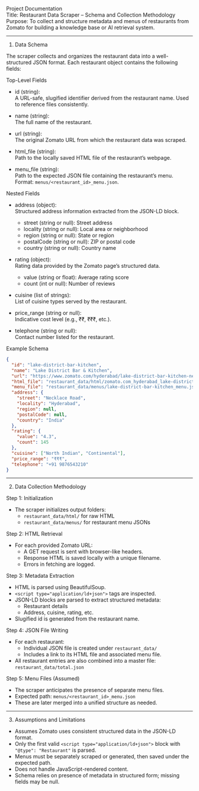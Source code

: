 
Project Documentation  
Title: Restaurant Data Scraper – Schema and Collection Methodology  
Purpose: To collect and structure metadata and menus of restaurants from Zomato for building a knowledge base or AI retrieval system.

---

1. Data Schema

The scraper collects and organizes the restaurant data into a well-structured JSON format. Each restaurant object contains the following fields:

Top-Level Fields

- id (string):  
  A URL-safe, slugified identifier derived from the restaurant name. Used to reference files consistently.
  
- name (string):  
  The full name of the restaurant.

- url (string):  
  The original Zomato URL from which the restaurant data was scraped.

- html_file (string):  
  Path to the locally saved HTML file of the restaurant’s webpage.

- menu_file (string):  
  Path to the expected JSON file containing the restaurant’s menu. Format: `menus/<restaurant_id>_menu.json`.

Nested Fields

- address (object):  
  Structured address information extracted from the JSON-LD block.
  - street (string or null): Street address  
  - locality (string or null): Local area or neighborhood  
  - region (string or null): State or region  
  - postalCode (string or null): ZIP or postal code  
  - country (string or null): Country name

- rating (object):  
  Rating data provided by the Zomato page’s structured data.
  - value (string or float): Average rating score  
  - count (int or null): Number of reviews

- cuisine (list of strings):  
  List of cuisine types served by the restaurant.

- price_range (string or null):  
  Indicative cost level (e.g., ₹₹, ₹₹₹, etc.).

- telephone (string or null):  
  Contact number listed for the restaurant.

Example Schema

```json
{
  "id": "lake-district-bar-kitchen",
  "name": "Lake District Bar & Kitchen",
  "url": "https://www.zomato.com/hyderabad/lake-district-bar-kitchen-necklace-road/info",
  "html_file": "restaurant_data/html/zomato.com_hyderabad_lake-district-bar-kitchen.html",
  "menu_file": "restaurant_data/menus/lake-district-bar-kitchen_menu.json",
  "address": {
    "street": "Necklace Road",
    "locality": "Hyderabad",
    "region": null,
    "postalCode": null,
    "country": "India"
  },
  "rating": {
    "value": "4.3",
    "count": 145
  },
  "cuisine": ["North Indian", "Continental"],
  "price_range": "₹₹₹",
  "telephone": "+91 9876543210"
}
```

---

2. Data Collection Methodology

Step 1: Initialization  
- The scraper initializes output folders:  
  - `restaurant_data/html/` for raw HTML  
  - `restaurant_data/menus/` for restaurant menu JSONs

Step 2: HTML Retrieval  
- For each provided Zomato URL:  
  - A GET request is sent with browser-like headers.  
  - Response HTML is saved locally with a unique filename.  
  - Errors in fetching are logged.

Step 3: Metadata Extraction  
- HTML is parsed using BeautifulSoup.  
- `<script type="application/ld+json">` tags are inspected.  
- JSON-LD blocks are parsed to extract structured metadata:  
  - Restaurant details  
  - Address, cuisine, rating, etc.  
- Slugified id is generated from the restaurant name.

Step 4: JSON File Writing  
- For each restaurant:  
  - Individual JSON file is created under `restaurant_data/`  
  - Includes a link to its HTML file and associated menu file.  
- All restaurant entries are also combined into a master file: `restaurant_data/total.json`

Step 5: Menu Files (Assumed)  
- The scraper anticipates the presence of separate menu files.  
- Expected path: `menus/<restaurant_id>_menu.json`  
- These are later merged into a unified structure as needed.

---

3. Assumptions and Limitations

- Assumes Zomato uses consistent structured data in the JSON-LD format.  
- Only the first valid `<script type="application/ld+json">` block with `"@type": "Restaurant"` is parsed.  
- Menus must be separately scraped or generated, then saved under the expected path.  
- Does not handle JavaScript-rendered content.  
- Schema relies on presence of metadata in structured form; missing fields may be null.
